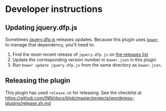 # Developer instructions

## Updating jquery.dfp.js

Sometimes [jquery.dfp.js](https://github.com/coop182/jquery.dfp.js/releases) releases updates. Because this plugin uses [`bower`](https://bower.io/) to manage that dependency, you'll need to:

1. Find the most-recent release of `jquery.dfp.js` on [the releases list](https://github.com/coop182/jquery.dfp.js/releases)
2. Update the corresponding version number in `bower.json` in this plugin
3. Run `bower update jquery.dfp.js` from the same directory as `bower.json`.

## Releasing the plugin

This plugin has used `release.sh` for releasing. See the checklist at https://github.com/INN/docs/blob/master/projects/wordpress-plugins/release.sh.md
